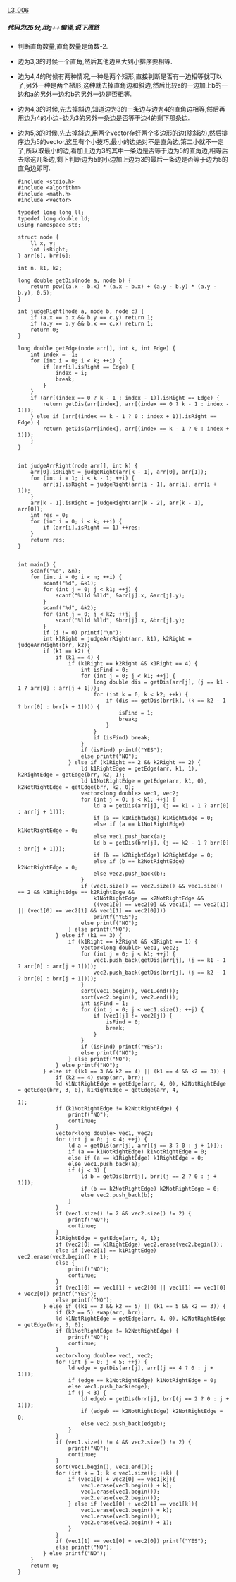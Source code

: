 [L3_006](https://pintia.cn/problem-sets/994805046380707840/problems/1111914599412858887)

##### 代码为25分,用g++编译,说下思路
* 判断直角数量,直角数量是角数-2.
* 边为3,3的时候一个直角,然后其他边从大到小排序要相等.
* 边为4,4的时候有两种情况,一种是两个矩形,直接判断是否有一边相等就可以了,另外一种是两个梯形,这种就去掉直角边和斜边,然后比较a的一边加上b的一边和a的另外一边和b的另外一边是否相等.
* 边为4,3的时候,先去掉斜边,知道边为3的一条边与边为4的直角边相等,然后再用边为4的小边+边为3的另外一条边是否等于边4的剩下那条边.
* 边为5,3的时候,先去掉斜边,用两个vector存好两个多边形的边(除斜边),然后排序边为5的vector,这里有个小技巧,最小的边绝对不是直角边,第二小就不一定了,所以取最小的边,看加上边为3的其中一条边是否等于边为5的直角边,相等后去除这几条边,剩下判断边为5的小边加上边为3的最后一条边是否等于边为5的直角边即可.


      #include <stdio.h>
      #include <algorithm>
      #include <math.h>
      #include <vector>

      typedef long long ll;
      typedef long double ld;
      using namespace std;

      struct node {
          ll x, y;
          int isRight;
      } arr[6], brr[6];

      int n, k1, k2;

      long double getDis(node a, node b) {
          return pow((a.x - b.x) * (a.x - b.x) + (a.y - b.y) * (a.y - b.y), 0.5);
      }

      int judgeRight(node a, node b, node c) {
          if (a.x == b.x && b.y == c.y) return 1;
          if (a.y == b.y && b.x == c.x) return 1;
          return 0;
      }

      long double getEdge(node arr[], int k, int Edge) {
          int index = -1;
          for (int i = 0; i < k; ++i) {
              if (arr[i].isRight == Edge) {
                  index = i;
                  break;
              }
          }
          if (arr[(index == 0 ? k - 1 : index - 1)].isRight == Edge) {
              return getDis(arr[index], arr[(index == 0 ? k - 1 : index - 1)]);
          } else if (arr[(index == k - 1 ? 0 : index + 1)].isRight == Edge) {
              return getDis(arr[index], arr[(index == k - 1 ? 0 : index + 1)]);
          }
      }


      int judgeArrRight(node arr[], int k) {
          arr[0].isRight = judgeRight(arr[k - 1], arr[0], arr[1]);
          for (int i = 1; i < k - 1; ++i) {
              arr[i].isRight = judgeRight(arr[i - 1], arr[i], arr[i + 1]);
          }
          arr[k - 1].isRight = judgeRight(arr[k - 2], arr[k - 1], arr[0]);
          int res = 0;
          for (int i = 0; i < k; ++i) {
              if (arr[i].isRight == 1) ++res;
          }
          return res;
      }


      int main() {
          scanf("%d", &n);
          for (int i = 0; i < n; ++i) {
              scanf("%d", &k1);
              for (int j = 0; j < k1; ++j) {
                  scanf("%lld %lld", &arr[j].x, &arr[j].y);
              }
              scanf("%d", &k2);
              for (int j = 0; j < k2; ++j) {
                  scanf("%lld %lld", &brr[j].x, &brr[j].y);
              }
              if (i != 0) printf("\n");
              int k1Right = judgeArrRight(arr, k1), k2Right = judgeArrRight(brr, k2);
              if (k1 == k2) {
                  if (k1 == 4) {
                      if (k1Right == k2Right && k1Right == 4) {
                          int isFind = 0;
                          for (int j = 0; j < k1; ++j) {
                              long double dis = getDis(arr[j], (j == k1 - 1 ? arr[0] : arr[j + 1]));
                              for (int k = 0; k < k2; ++k) {
                                  if (dis == getDis(brr[k], (k == k2 - 1 ? brr[0] : brr[k + 1]))) {
                                      isFind = 1;
                                      break;
                                  }
                              }
                              if (isFind) break;
                          }
                          if (isFind) printf("YES");
                          else printf("NO");
                      } else if (k1Right == 2 && k2Right == 2) {
                          ld k1RightEdge = getEdge(arr, k1, 1), k2RightEdge = getEdge(brr, k2, 1);
                          ld k1NotRightEdge = getEdge(arr, k1, 0), k2NotRightEdge = getEdge(brr, k2, 0);
                          vector<long double> vec1, vec2;
                          for (int j = 0; j < k1; ++j) {
                              ld a = getDis(arr[j], (j == k1 - 1 ? arr[0] : arr[j + 1]));
                              if (a == k1RightEdge) k1RightEdge = 0;
                              else if (a == k1NotRightEdge) k1NotRightEdge = 0;
                              else vec1.push_back(a);
                              ld b = getDis(brr[j], (j == k2 - 1 ? brr[0] : brr[j + 1]));
                              if (b == k2RightEdge) k2RightEdge = 0;
                              else if (b == k2NotRightEdge) k2NotRightEdge = 0;
                              else vec2.push_back(b);
                          }
                          if (vec1.size() == vec2.size() && vec1.size() == 2 && k1RightEdge == k2RightEdge &&
                              k1NotRightEdge == k2NotRightEdge &&
                              ((vec1[0] == vec2[0] && vec1[1] == vec2[1]) || (vec1[0] == vec2[1] && vec1[1] == vec2[0])))
                              printf("YES");
                          else printf("NO");
                      } else printf("NO");
                  } else if (k1 == 3) {
                      if (k1Right == k2Right && k1Right == 1) {
                          vector<long double> vec1, vec2;
                          for (int j = 0; j < k1; ++j) {
                              vec1.push_back(getDis(arr[j], (j == k1 - 1 ? arr[0] : arr[j + 1])));
                              vec2.push_back(getDis(brr[j], (j == k2 - 1 ? brr[0] : brr[j + 1])));
                          }
                          sort(vec1.begin(), vec1.end());
                          sort(vec2.begin(), vec2.end());
                          int isFind = 1;
                          for (int j = 0; j < vec1.size(); ++j) {
                              if (vec1[j] != vec2[j]) {
                                  isFind = 0;
                                  break;
                              }
                          }
                          if (isFind) printf("YES");
                          else printf("NO");
                      } else printf("NO");
                  } else printf("NO");
              } else if ((k1 == 3 && k2 == 4) || (k1 == 4 && k2 == 3)) {
                  if (k2 == 4) swap(arr, brr);
                  ld k1NotRightEdge = getEdge(arr, 4, 0), k2NotRightEdge = getEdge(brr, 3, 0), k1RightEdge = getEdge(arr, 4,
                                                                                                                     1);
                  if (k1NotRightEdge != k2NotRightEdge) {
                      printf("NO");
                      continue;
                  }
                  vector<long double> vec1, vec2;
                  for (int j = 0; j < 4; ++j) {
                      ld a = getDis(arr[j], arr[(j == 3 ? 0 : j + 1)]);
                      if (a == k1NotRightEdge) k1NotRightEdge = 0;
                      else if (a == k1RightEdge) k1RightEdge = 0;
                      else vec1.push_back(a);
                      if (j < 3) {
                          ld b = getDis(brr[j], brr[(j == 2 ? 0 : j + 1)]);
                          if (b == k2NotRightEdge) k2NotRightEdge = 0;
                          else vec2.push_back(b);
                      }
                  }
                  if (vec1.size() != 2 && vec2.size() != 2) {
                      printf("NO");
                      continue;
                  }
                  k1RightEdge = getEdge(arr, 4, 1);
                  if (vec2[0] == k1RightEdge) vec2.erase(vec2.begin());
                  else if (vec2[1] == k1RightEdge) vec2.erase(vec2.begin() + 1);
                  else {
                      printf("NO");
                      continue;
                  }
                  if (vec1[0] == vec1[1] + vec2[0] || vec1[1] == vec1[0] + vec2[0]) printf("YES");
                  else printf("NO");
              } else if ((k1 == 3 && k2 == 5) || (k1 == 5 && k2 == 3)) {
                  if (k2 == 5) swap(arr, brr);
                  ld k1NotRightEdge = getEdge(arr, 4, 0), k2NotRightEdge = getEdge(brr, 3, 0);
                  if (k1NotRightEdge != k2NotRightEdge) {
                      printf("NO");
                      continue;
                  }
                  vector<long double> vec1, vec2;
                  for (int j = 0; j < 5; ++j) {
                      ld edge = getDis(arr[j], arr[(j == 4 ? 0 : j + 1)]);
                      if (edge == k1NotRightEdge) k1NotRightEdge = 0;
                      else vec1.push_back(edge);
                      if (j < 3) {
                          ld edgeb = getDis(brr[j], brr[(j == 2 ? 0 : j + 1)]);
                          if (edgeb == k2NotRightEdge) k2NotRightEdge = 0;
                          else vec2.push_back(edgeb);
                      }
                  }
                  if (vec1.size() != 4 && vec2.size() != 2) {
                      printf("NO");
                      continue;
                  }
                  sort(vec1.begin(), vec1.end());
                  for (int k = 1; k < vec1.size(); ++k) {
                      if (vec1[0] + vec2[0] == vec1[k]){
                          vec1.erase(vec1.begin() + k);
                          vec1.erase(vec1.begin());
                          vec2.erase(vec2.begin());
                      } else if (vec1[0] + vec2[1] == vec1[k]){
                          vec1.erase(vec1.begin() + k);
                          vec1.erase(vec1.begin());
                          vec2.erase(vec2.begin() + 1);
                      }
                  }
                  if (vec1[1] == vec1[0] + vec2[0]) printf("YES");
                  else printf("NO");
              } else printf("NO");
          }
          return 0;
      }
